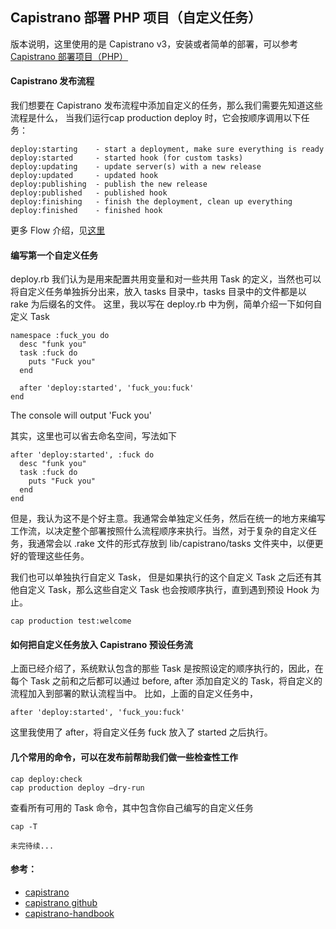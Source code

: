 ## Capistrano 部署 PHP 项目（自定义任务）

版本说明，这里使用的是 Capistrano v3，安装或者简单的部署，可以参考 [Capistrano 部署项目（PHP）](https://github.com/emanci/deploy-practices/blob/master/capistrano.md)

#### Capistrano 发布流程
我们想要在 Capistrano 发布流程中添加自定义的任务，那么我们需要先知道这些流程是什么，
当我们运行cap production deploy 时，它会按顺序调用以下任务：
```code
deploy:starting    - start a deployment, make sure everything is ready
deploy:started     - started hook (for custom tasks)
deploy:updating    - update server(s) with a new release
deploy:updated     - updated hook
deploy:publishing  - publish the new release
deploy:published   - published hook
deploy:finishing   - finish the deployment, clean up everything
deploy:finished    - finished hook
```
更多 Flow 介绍，见[这里](http://capistranorb.com/documentation/getting-started/flow)

#### 编写第一个自定义任务
deploy.rb 我们认为是用来配置共用变量和对一些共用 Task 的定义，当然也可以将自定义任务单独拆分出来，放入 tasks 目录中，tasks 目录中的文件都是以 rake 为后缀名的文件。
这里，我以写在 deploy.rb 中为例，简单介绍一下如何自定义 Task
```code
namespace :fuck_you do
  desc "funk you"
  task :fuck do
    puts "Fuck you"
  end

  after 'deploy:started', 'fuck_you:fuck'
end
```
The console will output 'Fuck you'

其实，这里也可以省去命名空间，写法如下
```code
after 'deploy:started', :fuck do
  desc "funk you"
  task :fuck do
    puts "Fuck you"
  end
end
```
但是，我认为这不是个好主意。我通常会单独定义任务，然后在统一的地方来编写工作流，以决定整个部署按照什么流程顺序来执行。当然，对于复杂的自定义任务，我通常会以 .rake 文件的形式存放到 lib/capistrano/tasks 文件夹中，以便更好的管理这些任务。


我们也可以单独执行自定义 Task， 但是如果执行的这个自定义 Task 之后还有其他自定义 Task，那么这些自定义 Task 也会按顺序执行，直到遇到预设 Hook 为止。
```code
cap production test:welcome
```

#### 如何把自定义任务放入 Capistrano 预设任务流
上面已经介绍了，系统默认包含的那些 Task 是按照设定的顺序执行的，因此，在每个 Task 之前和之后都可以通过 before, after 添加自定义的 Task，将自定义的流程加入到部署的默认流程当中。
比如，上面的自定义任务中，
```code
after 'deploy:started', 'fuck_you:fuck'
```
这里我使用了 after，将自定义任务 fuck 放入了 started 之后执行。

#### 几个常用的命令，可以在发布前帮助我们做一些检查性工作
```code
cap deploy:check
cap production deploy —dry-run
```

查看所有可用的 Task 命令，其中包含你自己编写的自定义任务
```code
cap -T
```

```code
未完待续...
```

#### 参考：
 - [capistrano](http://capistranorb.com)
 - [capistrano github](https://github.com/capistrano/capistrano)
 - [capistrano-handbook](https://github.com/leehambley/capistrano-handbook)
